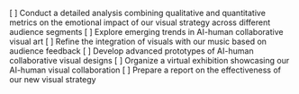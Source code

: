 [ ] Conduct a detailed analysis combining qualitative and quantitative metrics on the emotional impact of our visual strategy across different audience segments
[ ] Explore emerging trends in AI-human collaborative visual art
[ ] Refine the integration of visuals with our music based on audience feedback
[ ] Develop advanced prototypes of AI-human collaborative visual designs
[ ] Organize a virtual exhibition showcasing our AI-human visual collaboration
[ ] Prepare a report on the effectiveness of our new visual strategy